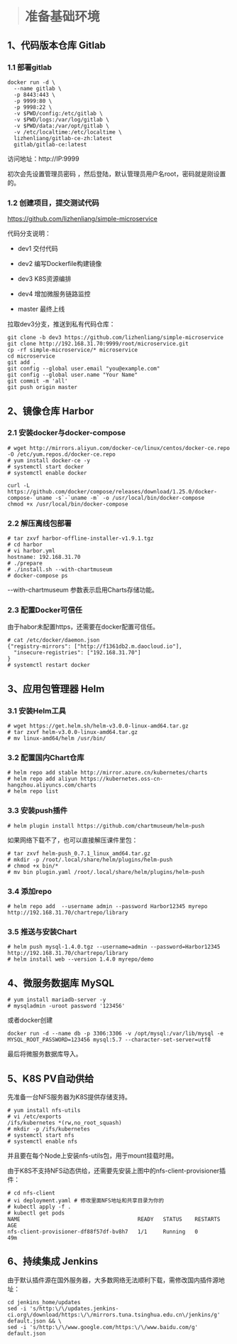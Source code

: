 ># 准备基础环境

## 1、代码版本仓库 Gitlab

### 1.1 部署gitlab

```
docker run -d \
  --name gitlab \
  -p 8443:443 \
  -p 9999:80 \
  -p 9998:22 \
  -v $PWD/config:/etc/gitlab \
  -v $PWD/logs:/var/log/gitlab \
  -v $PWD/data:/var/opt/gitlab \
  -v /etc/localtime:/etc/localtime \
  lizhenliang/gitlab-ce-zh:latest
  gitlab/gitlab-ce:latest
```

访问地址：http://IP:9999

初次会先设置管理员密码 ，然后登陆，默认管理员用户名root，密码就是刚设置的。

### 1.2 创建项目，提交测试代码

https://github.com/lizhenliang/simple-microservice

代码分支说明：

- dev1  交付代码

- dev2 编写Dockerfile构建镜像

- dev3 K8S资源编排

- dev4 增加微服务链路监控

- master 最终上线

拉取dev3分支，推送到私有代码仓库：

```
git clone -b dev3 https://github.com/lizhenliang/simple-microservice
git clone http://192.168.31.70:9999/root/microservice.git
cp -rf simple-microservice/* microservice
cd microservice
git add .
git config --global user.email "you@example.com"
git config --global user.name "Your Name"
git commit -m 'all'
git push origin master
```

## 2、镜像仓库 Harbor

### 2.1 安装docker与docker-compose

```
# wget http://mirrors.aliyun.com/docker-ce/linux/centos/docker-ce.repo -O /etc/yum.repos.d/docker-ce.repo
# yum install docker-ce -y
# systemctl start docker
# systemctl enable docker
```

```
curl -L https://github.com/docker/compose/releases/download/1.25.0/docker-compose-`uname -s`-`uname -m` -o /usr/local/bin/docker-compose
chmod +x /usr/local/bin/docker-compose
```

### 2.2 解压离线包部署

```
# tar zxvf harbor-offline-installer-v1.9.1.tgz
# cd harbor
# vi harbor.yml
hostname: 192.168.31.70
# ./prepare
# ./install.sh --with-chartmuseum
# docker-compose ps 
```

--with-chartmuseum 参数表示启用Charts存储功能。

### 2.3 配置Docker可信任

由于habor未配置https，还需要在docker配置可信任。

```
# cat /etc/docker/daemon.json 
{"registry-mirrors": ["http://f1361db2.m.daocloud.io"],
  "insecure-registries": ["192.168.31.70"]
}
# systemctl restart docker
```

## 3、应用包管理器 Helm

### 3.1 安装Helm工具

```
# wget https://get.helm.sh/helm-v3.0.0-linux-amd64.tar.gz
# tar zxvf helm-v3.0.0-linux-amd64.tar.gz 
# mv linux-amd64/helm /usr/bin/
```

### 3.2 配置国内Chart仓库

```
# helm repo add stable http://mirror.azure.cn/kubernetes/charts
# helm repo add aliyun https://kubernetes.oss-cn-hangzhou.aliyuncs.com/charts 
# helm repo list
```

### 3.3 安装push插件

```
# helm plugin install https://github.com/chartmuseum/helm-push
```

如果网络下载不了，也可以直接解压课件里包：

```
# tar zxvf helm-push_0.7.1_linux_amd64.tar.gz
# mkdir -p /root/.local/share/helm/plugins/helm-push
# chmod +x bin/*
# mv bin plugin.yaml /root/.local/share/helm/plugins/helm-push
```

### 3.4 添加repo

```
# helm repo add  --username admin --password Harbor12345 myrepo http://192.168.31.70/chartrepo/library
```

### 3.5 推送与安装Chart

```
# helm push mysql-1.4.0.tgz --username=admin --password=Harbor12345 http://192.168.31.70/chartrepo/library
# helm install web --version 1.4.0 myrepo/demo
```

## 4、微服务数据库 MySQL

```
# yum install mariadb-server -y
# mysqladmin -uroot password '123456'
```

或者docker创建

```
docker run -d --name db -p 3306:3306 -v /opt/mysql:/var/lib/mysql -e MYSQL_ROOT_PASSWORD=123456 mysql:5.7 --character-set-server=utf8
```

最后将微服务数据库导入。

## 5、K8S PV自动供给

先准备一台NFS服务器为K8S提供存储支持。

```
# yum install nfs-utils
# vi /etc/exports
/ifs/kubernetes *(rw,no_root_squash)
# mkdir -p /ifs/kubernetes
# systemctl start nfs
# systemctl enable nfs
```

并且要在每个Node上安装nfs-utils包，用于mount挂载时用。

由于K8S不支持NFS动态供给，还需要先安装上图中的nfs-client-provisioner插件：

```
# cd nfs-client
# vi deployment.yaml # 修改里面NFS地址和共享目录为你的
# kubectl apply -f .
# kubectl get pods
NAME                                     READY   STATUS    RESTARTS   AGE
nfs-client-provisioner-df88f57df-bv8h7   1/1     Running   0          49m
```

## 6、持续集成 Jenkins

由于默认插件源在国外服务器，大多数网络无法顺利下载，需修改国内插件源地址：

```
cd jenkins_home/updates
sed -i 's/http:\/\/updates.jenkins-ci.org\/download/https:\/\/mirrors.tuna.tsinghua.edu.cn\/jenkins/g' default.json && \
sed -i 's/http:\/\/www.google.com/https:\/\/www.baidu.com/g' default.json
```

